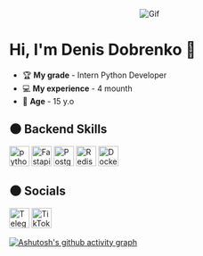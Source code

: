 <p align="center">
  <img src="https://i.pinimg.com/originals/18/80/dd/1880dd84a6378ac2a249ddb4ea88663b.gif" alt="Gif">
</p>

# Hi, I'm Denis Dobrenko 👋
- 🏆 **My grade** - Intern Python Developer  
- 💻 **My experience** - 4 mounth  
- 👦 **Age** - 15 y.o

## 🌑 Backend Skills

<p align="left">
  <img src="https://cdn.jsdelivr.net/gh/devicons/devicon/icons/python/python-original.svg" width="36" height="36" alt="python" />
  <img src="https://cdn.jsdelivr.net/gh/devicons/devicon/icons/fastapi/fastapi-original.svg" width="36" height="36" alt="Fastapi" />
  <img src="https://cdn.jsdelivr.net/gh/devicons/devicon/icons/postgresql/postgresql-original.svg" width="36" height="36" alt="PostgreSQL" />
  <img src="https://cdn.jsdelivr.net/gh/devicons/devicon/icons/redis/redis-original.svg" width="36" height="36" alt="Redis" />
  <img src="https://cdn.worldvectorlogo.com/logos/docker-4.svg" width="36" height="36" alt="Docker" />
</p>



## 🌑 Socials

<p align="left">
  <a href="https://t.me/denchik_it" target="_blank" rel="noopener noreferrer" style="text-decoration: none; outline: none">
    <img src="https://upload.wikimedia.org/wikipedia/commons/thumb/8/83/Telegram_2019_Logo.svg/768px-Telegram_2019_Logo.svg.png" width="36" height="36" alt="Telegram" />
  </a>
  <a href="https://www.tiktok.com/@denchik32_it" target="_blank" rel="noopener noreferrer" style="text-decoration: none; outline: none">
    <img src="https://www.svgrepo.com/show/452114/tiktok.svg" width="36" height="36" alt="TikTok" />
  </a>
</p>




[![Ashutosh's github activity graph](https://github-readme-activity-graph.vercel.app/graph?username=Zaxemy&theme=high-contrast)](https://github.com/ashutosh00710/github-readme-activity-graph)
